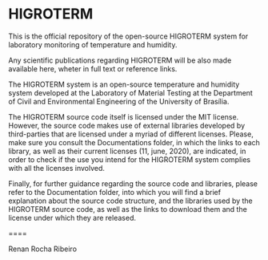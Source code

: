 # HIGROTERM
This is the official repository of the open-source HIGROTERM system for laboratory monitoring of temperature and humidity.

Any scientific publications regarding HIGROTERM will be also made available here, wheter in full text or reference links.

The HIGROTERM system is an open-source temperature and humidity system developed at the Laboratory of Material Testing at the Department of Civil and Environmental Engineering of the University of Brasília.

The HIGROTERM source code itself is licensed under the MIT license. However, the source code makes use of external libraries developed by third-parties that are licensed under a myriad of different licenses. Please, make sure you consult the Documentations folder, in which the links to each library, as well as their current licenses (11, june, 2020), are indicated, in order to check if the use you intend for the HIGROTERM system complies with all the licenses involved.

Finally, for further guidance regarding the source code and libraries, please refer to the Documentation folder, into which you will find a brief explanation about the source code structure, and the libraries used by the HIGROTERM source code, as well as the links to download them and the license under which they are released.


====

Renan Rocha Ribeiro
